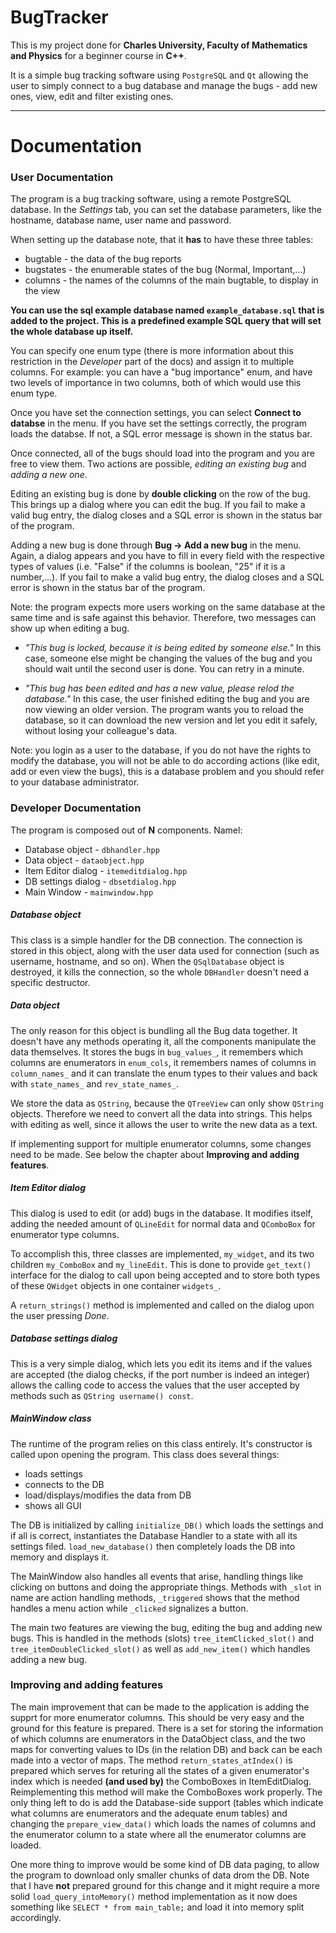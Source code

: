 # BugTracker

This is my project done for **Charles University, Faculty of
Mathematics and Physics** for a beginner course in **C++**.

It is a simple bug tracking software using ```PostgreSQL``` and ```Qt``` allowing the user to simply connect to a bug database and manage the bugs - add new ones, view, edit and filter existing ones.

---

# Documentation

### User Documentation

The program is a bug tracking software, using a remote PostgreSQL database.
In the _Settings_ tab, you can set the database parameters, like the hostname, database name, user name and password.

When setting up the database note, that it **has** to have these three tables:
* bugtable - the data of the bug reports
* bugstates - the enumerable states of the bug (Normal, Important,...)
* columns - the names of the columns of the main bugtable, to display in the view

**You can use the sql example database named `example_database.sql` that is added to the project. This is a predefined example SQL query that will set the whole database up itself.**

You can specify one enum type (there is more information about this restriction in the _Developer_ part of the docs) and assign it to multiple columns. For example: you can have a "bug importance" enum, and have two levels of importance in two columns, both of which would use this enum type.  

Once you have set the connection settings, you can select **Connect to databse** in the menu. If you have set the settings correctly, the program loads the databse. If not, a SQL error message is shown in the status bar.

Once connected, all of the bugs should load into the program and you are free to view them. Two actions are possible, _editing an existing bug_ and _adding a new one_.

Editing an existing bug is done by **double clicking** on the row of the bug. This brings up a dialog where you can edit the bug. If you fail to make a valid bug entry, the dialog closes and a SQL error is shown in the status bar of the program.

Adding a new bug is done through **Bug -> Add a new bug** in the menu. Again, a dialog appears and you have to fill in every field with the respective types of values (i.e. "False" if the columns is boolean, "25" if it is a number,...). If you fail to make a valid bug entry, the dialog closes and a SQL error is shown in the status bar of the program.

Note: the program expects more users working on the same database at the same time and is safe against this behavior. Therefore, two messages can show up when editing a bug.

* _"This bug is locked, because it is being edited by someone else."_ In this case, someone else might be changing the values of the bug and you should wait until the second user is done. You can retry in a minute.

* _"This bug has been edited and has a new value, please relod the database."_ In this case, the user finished editing the bug and you are now viewing an older version. The program wants you to reload the database, so it can download the new version and let you edit it safely, without losing your colleague's data.

Note: you login as a user to the database, if you do not have the rights to modify the database, you will not be able to do according actions (like edit, add or even view the bugs), this is a database problem and you should refer to your database administrator.

### Developer Documentation

The program is composed out of **N** components. Namel:
* Database object - ```dbhandler.hpp```
* Data object  - ```dataobject.hpp```
* Item Editor dialog - ```itemeditdialog.hpp```
* DB settings dialog - ```dbsetdialog.hpp```
* Main Window - ```mainwindow.hpp```

##### Database object
This class is a simple handler for the DB connection. The connection is stored in this object, along with the user data used for connection (such as username, hostname, and so on). When the ```QSqlDatabase``` object is destroyed, it kills the connection, so the whole ```DBHandler``` doesn't need a specific destructor.

##### Data object
The only reason for this object is bundling all the Bug data together. It doesn't have any methods operating it, all the components manipulate the data themselves. It stores the bugs in ```bug_values_```, it remembers which columns are enumerators in ```enum_cols```, it remembers names of columns in ```column_names_``` and it can translate the enum types to their values and back with ```state_names_``` and ```rev_state_names_```.

We store the data as ```QString```, because the ```QTreeView``` can only show ```QString``` objects. Therefore we need to convert all the data into strings. This helps with editing as well, since it allows the user to write the new data as a text.

If implementing support for multiple enumerator columns, some changes need to be made. See below the chapter about **Improving and adding features**.

##### Item Editor dialog
This dialog is used to edit (or add) bugs in the database. It modifies itself, adding the needed amount of ```QLineEdit``` for normal data and ```QComboBox``` for enumerator type columns.

To accomplish this, three classes are implemented, ```my_widget```, and its two children ```my_ComboBox``` and ```my_lineEdit```. This is done to provide ```get_text()``` interface for the dialog to call upon being accepted and to store both types of these ```QWidget``` objects in one container ```widgets_```.

A ```return_strings()``` method is implemented and called on the dialog upon the user pressing _Done_.

##### Database settings dialog
This is a very simple dialog, which lets you edit its items and if the values are accepted (the dialog checks, if the port number is indeed an integer) allows the calling code to access the values that the user accepted by methods such as ```QString username() const```.

##### MainWindow class

The runtime of the program relies on this class entirely. It's constructor is called upon opening the program. This class does several things:

* loads settings
* connects to the DB
* load/displays/modifies the data from DB
* shows all GUI

The DB is initialized by calling ```initialize_DB()``` which loads the settings and if all is correct, instantiates the Database Handler to a state with all its settings filed. ```load_new_database()``` then completely loads the DB into memory and displays it.

The MainWindow also handles all events that arise, handling things like clicking on buttons and doing the appropriate things. Methods with ```_slot``` in name are action handling methods, ```_triggered``` shows that the method handles a menu action while ```_clicked``` signalizes a button.

The main two features are viewing the bug, editing the bug and adding new bugs. This is handled in the methods (slots) ```tree_itemClicked_slot()``` and ```tree_itemDoubleClicked_slot()``` as well as ```add_new_item()``` which handles adding a new bug.

### Improving and adding features
The main improvement that can be made to the application is adding the supprt for more enumerator columns. This should be very easy and the ground for this feature is prepared. There is a set for storing the information of which columns are enumerators in the DataObject class, and the two maps for converting values to IDs (in the relation DB) and back can be each made into a vector of maps. The method ```return_states_atIndex()``` is prepared which serves for returing all the states of a given enumerator's index which is needed **(and used by)** the ComboBoxes in ItemEditDialog. Reimplementing this method will make the ComboBoxes work properly. The only thing left to do is add the Database-side support (tables which indicate what columns are enumerators and the adequate enum tables) and changing the ```prepare_view_data()``` which loads the names of columns and the enumerator column to a state where all the enumerator columns are loaded.

One more thing to improve would be some kind of DB data paging, to allow the program to download only smaller chunks of data drom the DB. Note that I have **not** prepared ground for this change and it might require a more solid ```load_query_intoMemory()``` method implementation as it now does something like ```SELECT * from main_table;``` and load it into memory split accordingly.
